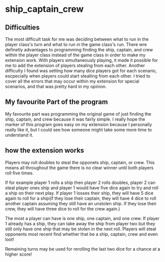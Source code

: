 # ship_captain_crew

## Difficulties
The most difficult task for me was deciding between what to run in the player class's turn and what to run in the game class's run. There wre definetly advantages to programming finding the ship, captain, and crew within the player class instead of the game class in order to make my extension work. With players simultaneously playing, it made it possible for me to add the extension of players stealing from each other. Another difficulty I found was setting how many dice players got for each scenario, escpecially when players could start stealling from each other. I tried to cover all the errors that may occur within my extension for special scenarios, and that was pretty hard in my opinion. 

## My favourite Part of the program
My favourite part was programming the original game of just finding the ship, captain, and crew because it was fairly simple. I really hope the marker of this program goes easy on my extension because I personally really like it, but I could see how someone might take some more time to understand it. 


## how the extension works
Players may roll doubles to steal the opponets ship, captain, or crew. This means all throughout the game there is no clear winner until both players roll five times.


If for example player 1 rolls a ship then player 2 rolls doubles, player 2 can steal player ones ship and player 1 would have five dice again to try and roll a ship on their next play. If player 1 losses their ship, they will have 5 dice again to roll for a ship(if they lose their captain, they will have 4 dice to roll another captain assuming they still have an unstolen ship. If they lose their crew, they will have three dice to roll for the crew again.)

The most a player can have is one ship, one captain, and one crew. If player 1 already has a ship, they can take away the ship from player two but they still only have one ship that may be stolen in the next roll. Players will steal opponents most recent find whether that be a ship, captain, crew and even loot! 

Remaining turns may be used for rerolling the last two dice for a chance at a higher score!